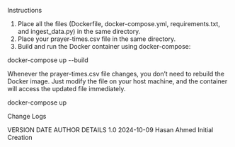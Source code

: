 Instructions
1. Place all the files (Dockerfile, docker-compose.yml, requirements.txt, and ingest_data.py) in the same directory.
2. Place your prayer-times.csv file in the same directory.
3. Build and run the Docker container using docker-compose: 

docker-compose up --build

Whenever the prayer-times.csv file changes, you don’t need to rebuild the Docker image. Just modify the file on your host machine, and the container will access the updated file immediately.

docker-compose up


Change Logs

VERSION     DATE            AUTHOR          DETAILS
1.0         2024-10-09      Hasan Ahmed     Initial Creation